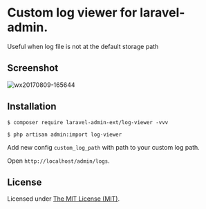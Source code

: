 Custom log viewer for laravel-admin. 
============================
Useful when log file is not at the default storage path

## Screenshot

![wx20170809-165644](https://user-images.githubusercontent.com/1479100/29113581-fe48fd86-7d23-11e7-9ee7-9680957171ee.png)

## Installation

```
$ composer require laravel-admin-ext/log-viewer -vvv

$ php artisan admin:import log-viewer

```
Add new config `custom_log_path` with path to your custom log path.

Open `http://localhost/admin/logs`.

License
------------
Licensed under [The MIT License (MIT)](LICENSE).
